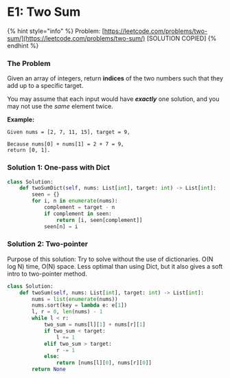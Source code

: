 # E1: Two Sum

{% hint style="info" %}
Problem: [https://leetcode.com/problems/two-sum/](https://leetcode.com/problems/two-sum/) \[SOLUTION COPIED\]
{% endhint %}

### The Problem

Given an array of integers, return **indices** of the two numbers such that they add up to a specific target.

You may assume that each input would have _**exactly**_ one solution, and you may not use the _same_ element twice.

**Example:**

```text
Given nums = [2, 7, 11, 15], target = 9,

Because nums[0] + nums[1] = 2 + 7 = 9,
return [0, 1].
```

### Solution 1: One-pass with Dict

```python
class Solution:
    def twoSumDict(self, nums: List[int], target: int) -> List[int]:
        seen = {}
        for i, n in enumerate(nums):
            complement = target - n
            if complement in seen:
                return [i, seen[complement]]
            seen[n] = i
```

### Solution 2: Two-pointer

Purpose of this solution: Try to solve without the use of dictionaries. O\(N log N\) time, O\(N\) space. Less optimal than using Dict, but it also gives a soft intro to two-pointer method.

```python
class Solution:
    def twoSum(self, nums: List[int], target: int) -> List[int]:
        nums = list(enumerate(nums))
        nums.sort(key = lambda e: e[1])
        l, r = 0, len(nums) - 1
        while l < r:
            two_sum = nums[l][1] + nums[r][1]
            if two_sum < target:
                l += 1
            elif two_sum > target:
                r -= 1
            else:
                return [nums[l][0], nums[r][0]]
        return None
```

